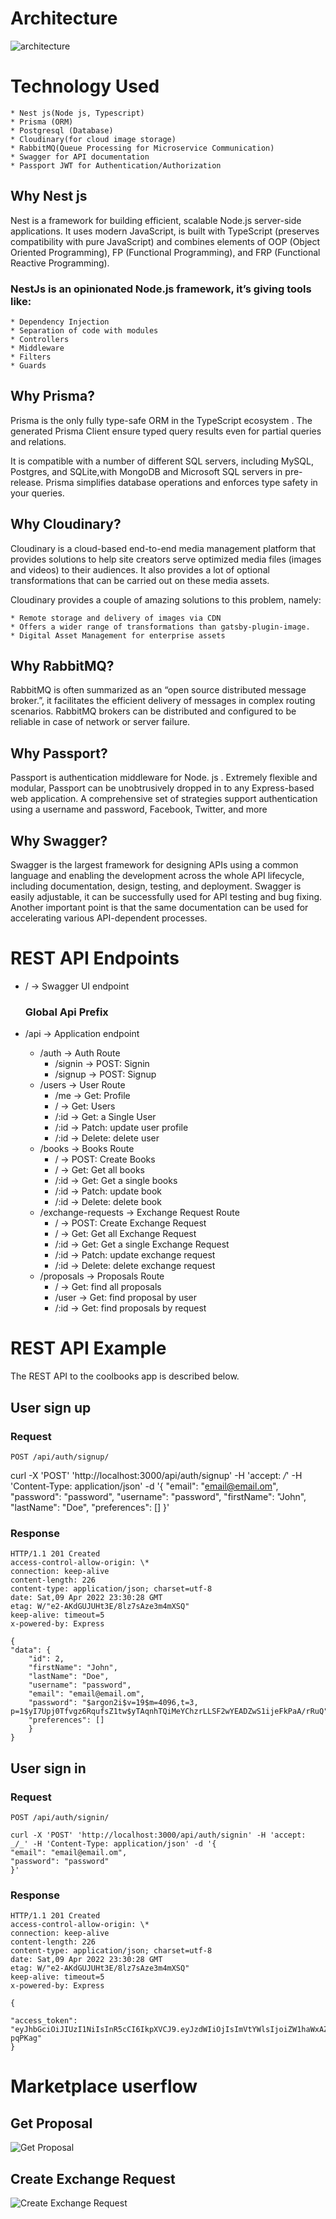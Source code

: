 # Architecture

![architecture](./img1.png)

# Technology Used

    * Nest js(Node js, Typescript)
    * Prisma (ORM)
    * Postgresql (Database)
    * Cloudinary(for cloud image storage)
    * RabbitMQ(Queue Processing for Microservice Communication)
    * Swagger for API documentation
    * Passport JWT for Authentication/Authorization

## Why Nest js

Nest is a framework for building efficient, scalable Node.js server-side applications. It uses modern JavaScript, is built with TypeScript (preserves compatibility with pure JavaScript) and combines elements of OOP (Object Oriented Programming), FP (Functional Programming), and FRP (Functional Reactive Programming).

### NestJs is an opinionated Node.js framework, it’s giving tools like:

    * Dependency Injection
    * Separation of code with modules
    * Controllers
    * Middleware
    * Filters
    * Guards

## Why Prisma?

Prisma is the only fully type-safe ORM in the TypeScript ecosystem . The generated Prisma Client ensure typed query results even for partial queries and relations.

It is compatible with a number of different SQL servers, including MySQL, Postgres, and SQLite,with MongoDB and Microsoft SQL servers in pre-release. Prisma simplifies database operations and enforces type safety in your queries.

## Why Cloudinary?

Cloudinary is a cloud-based end-to-end media management platform that provides solutions to help site creators serve optimized media files (images and videos) to their audiences. It also provides a lot of optional transformations that can be carried out on these media assets.

Cloudinary provides a couple of amazing solutions to this problem, namely:

    * Remote storage and delivery of images via CDN
    * Offers a wider range of transformations than gatsby-plugin-image.
    * Digital Asset Management for enterprise assets

## Why RabbitMQ?

RabbitMQ is often summarized as an “open source distributed message broker.”, it facilitates the efficient delivery of messages in complex routing scenarios.
RabbitMQ brokers can be distributed and configured to be reliable in case of network or server failure.

## Why Passport?

Passport is authentication middleware for Node. js . Extremely flexible and modular, Passport can be unobtrusively dropped in to any Express-based web application. A comprehensive set of strategies support authentication using a username and password, Facebook, Twitter, and more

## Why Swagger?

Swagger is the largest framework for designing APIs using a common language and enabling the development across the whole API lifecycle, including documentation, design, testing, and deployment.
Swagger is easily adjustable, it can be successfully used for API testing and bug fixing. Another important point is that the same documentation can be used for accelerating various API-dependent processes.

# REST API Endpoints

- / -> Swagger UI endpoint

  ### Global Api Prefix

- /api -> Application endpoint

  - /auth -> Auth Route
    - /signin -> POST: Signin
    - /signup -> POST: Signup
  - /users -> User Route
    - /me -> Get: Profile
    - / -> Get: Users
    - /:id -> Get: a Single User
    - /:id -> Patch: update user profile
    - /:id -> Delete: delete user
  - /books -> Books Route
    - / -> POST: Create Books
    - / -> Get: Get all books
    - /:id -> Get: Get a single books
    - /:id -> Patch: update book
    - /:id -> Delete: delete book
  - /exchange-requests -> Exchange Request Route
    - / -> POST: Create Exchange Request
    - / -> Get: Get all Exchange Request
    - /:id -> Get: Get a single Exchange Request
    - /:id -> Patch: update exchange request
    - /:id -> Delete: delete exchange request
  - /proposals -> Proposals Route
    - / -> Get: find all proposals
    - /user -> Get: find proposal by user
    - /:id -> Get: find proposals by request

# REST API Example

The REST API to the coolbooks app is described below.

## User sign up

### Request

`POST /api/auth/signup/`

curl -X 'POST' 'http://localhost:3000/api/auth/signup' -H 'accept: _/_' -H 'Content-Type: application/json' -d '{
"email": "email@email.om",
"password": "password",
"username": "password",
"firstName": "John",
"lastName": "Doe",
"preferences": []
}'

### Response

    HTTP/1.1 201 Created
    access-control-allow-origin: \*
    connection: keep-alive
    content-length: 226
    content-type: application/json; charset=utf-8
    date: Sat,09 Apr 2022 23:30:28 GMT
    etag: W/"e2-AKdGUJUHt3E/8lz7sAze3m4mXSQ"
    keep-alive: timeout=5
    x-powered-by: Express

    {
    "data": {
        "id": 2,
        "firstName": "John",
        "lastName": "Doe",
        "username": "password",
        "email": "email@email.om",
        "password": "$argon2i$v=19$m=4096,t=3, p=1$yI7Upj0Tfvgz6RqufsZ1tw$yTAqnhTQiMeYChzrLLSF2wYEADZwS1ijeFkPaA/rRuQ",
        "preferences": []
        }
    }

## User sign in

### Request

`POST /api/auth/signin/`

    curl -X 'POST' 'http://localhost:3000/api/auth/signin' -H 'accept: _/_' -H 'Content-Type: application/json' -d '{
    "email": "email@email.om",
    "password": "password"
    }'

### Response

    HTTP/1.1 201 Created
    access-control-allow-origin: \*
    connection: keep-alive
    content-length: 226
    content-type: application/json; charset=utf-8
    date: Sat,09 Apr 2022 23:30:28 GMT
    etag: W/"e2-AKdGUJUHt3E/8lz7sAze3m4mXSQ"
    keep-alive: timeout=5
    x-powered-by: Express

    {

    "access_token": "eyJhbGciOiJIUzI1NiIsInR5cCI6IkpXVCJ9.eyJzdWIiOjIsImVtYWlsIjoiZW1haWxAZW1haWwub20iLCJpYXQiOjE2NDk1NDcyMzAsImV4cCI6MTY0OTU4MzIzMH0.pfLUe_wkZY0WiCdrVnWCtCMsY5KhejmYI4Df-pqPKag"
    }

# Marketplace userflow

## Get Proposal

![Get Proposal](./get-proposals.png)

## Create Exchange Request

![Create Exchange Request](./create-exchange-request.png)
